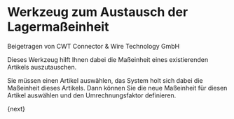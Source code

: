 <!-- add-breadcrumbs -->
# Werkzeug zum Austausch der Lagermaßeinheit
<span class="text-muted contributed-by">Beigetragen von CWT Connector & Wire Technology GmbH</span>

Dieses Werkzeug hilft Ihnen dabei die Maßeinheit eines existierenden Artikels auszutauschen.

Sie müssen einen Artikel auswählen, das System holt sich dabei die Maßeinheit dieses Artikels. Dann können Sie die neue Maßeinheit für diesen Artikel auswählen und den Umrechnungsfaktor definieren.

{next}
